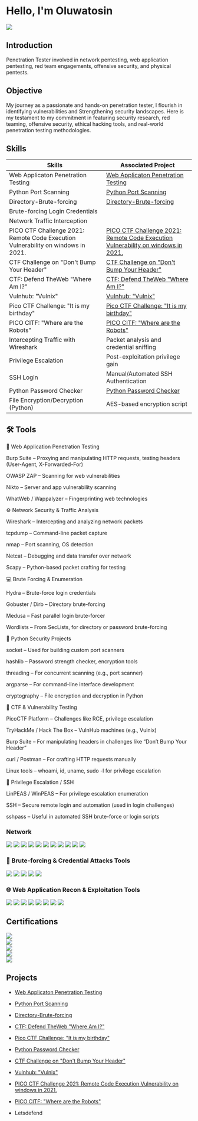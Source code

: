 # Hello, I'm Oluwatosin
<a href="https://linkedin.com/in/oluwatosin-isaac-adeyemi">
    <img src="https://img.shields.io/badge/-LinkedIn-0072b1?&style=for-the-badge&logo=linkedin&logoColor=white" />
    
</a>

## Introduction 
Penetration Tester involved in network pentesting, web application pentesting, red team engagements, offensive security, and physical pentests. 


## Objective


My journey as a passionate and hands-on penetration tester, I flourish in identifying vulnerabilities and Strengthening security landscapes.
Here is my testament to my commitment in featuring security research, red teaming, offensive security,  ethical hacking tools, and real-world penetration testing methodologies.



## Skills

| Skills                                         | Associated Project         |
|-----------------------------------------------|----------------------------|
| Web Applicaton Penetration Testing                | <a href="https://github.com/tkeyz1/web-application/tree/main">Web Applicaton Penetration Testing</a>|
| Python Port Scanning                              | <a href="https://github.com/tkeyz1/Python-Port-Scanning-">Python Port Scanning</a>|
| Directory-Brute-forcing                           |  <a href="https://github.com/tkeyz1/Directory-Brute-forcing">Directory-Brute-forcing</a>|
| Brute-forcing Login Credentials                   |                   |
| Network Traffic Interception                      |                   |
| PICO CTF Challenge 2021: Remote Code Execution Vulnerability on windows in 2021.             | <a href="https://github.com/tkeyz1/PICOCTF-Challenge-2021-Remote-Code-Execution-Vulnerability-on-windows-in-2021.">PICO CTF Challenge 2021: Remote Code Execution Vulnerability on windows in 2021.</a>|           |
| CTF Challenge on "Don't Bump Your Header"         |  <a href="https://github.com/tkeyz1/-CTF-Challenge-on-Don-t-Bump-Your-Header-/tree/main">CTF Challenge on "Don't Bump Your Header"</a>|
| CTF: Defend TheWeb "Where Am I?"                  | <a href="https://github.com/tkeyz1/CTF-Defend-TheWeb-Where-Am-I-/tree/main">CTF: Defend TheWeb "Where Am I?"</a>|
| Vulnhub: "Vulnix"                                 | <a href="https://github.com/tkeyz1/Vulnhub-Vulnix/tree/main">Vulnhub: "Vulnix"</a>|
| Pico CTF Challenge: "It is my birthday"           | <a href="https://github.com/tkeyz1/Pico-CTF-Challenge-It-is-my-birthday.">Pico CTF Challenge: "It is my birthday"</a>|
| PICO CITF: "Where are the Robots"                 | <a href="https://github.com/tkeyz1/PICOCITF-Where-are-the-Robots">PICO CITF: "Where are the Robots"</a>|
| Intercepting Traffic with Wireshark               | Packet analysis and credential sniffing
| Privilege Escalation                              | Post-exploitation privilege gain 
| SSH Login                                         | Manual/Automated SSH Authentication  
| Python Password Checker                           | <a href="https://github.com/tkeyz1/Python-Password-Checker-">Python Password Checker</a>|
| File Encryption/Decryption (Python)               | AES-based encryption script  




## 🛠️ Tools


🔐 Web Application Penetration Testing

Burp Suite – Proxying and manipulating HTTP requests, testing headers (User-Agent, X-Forwarded-For)

OWASP ZAP – Scanning for web vulnerabilities

Nikto – Server and app vulnerability scanning

WhatWeb / Wappalyzer – Fingerprinting web technologies


⚙️ Network Security & Traffic Analysis

Wireshark – Intercepting and analyzing network packets

tcpdump – Command-line packet capture

nmap – Port scanning, OS detection

Netcat – Debugging and data transfer over network

Scapy – Python-based packet crafting for testing



💻 Brute Forcing & Enumeration

Hydra – Brute-force login credentials

Gobuster / Dirb – Directory brute-forcing

Medusa – Fast parallel login brute-forcer

Wordlists – From SecLists, for directory or password brute-forcing


🐍 Python Security Projects

socket – Used for building custom port scanners

hashlib – Password strength checker, encryption tools

threading – For concurrent scanning (e.g., port scanner)

argparse – For command-line interface development

cryptography – File encryption and decryption in Python


🧪 CTF & Vulnerability Testing

PicoCTF Platform – Challenges like RCE, privilege escalation

TryHackMe / Hack The Box – VulnHub machines (e.g., Vulnix)

Burp Suite – For manipulating headers in challenges like “Don’t Bump Your Header”

curl / Postman – For crafting HTTP requests manually

Linux tools – whoami, id, uname, sudo -l for privilege escalation


🔑 Privilege Escalation / SSH

LinPEAS / WinPEAS – For privilege escalation enumeration

SSH – Secure remote login and automation (used in login challenges)

sshpass – Useful in automated SSH brute-force or login scripts



### Network
<div>
    <img src="https://img.shields.io/badge/-Wireshark-1679A7?&style=for-the-badge&logo=Wireshark&logoColor=white" />
    <img src="https://img.shields.io/badge/-Suricata-EF3B2D?&style=for-the-badge&logo=Suricata&logoColor=white" />
    <img src="https://img.shields.io/badge/-Zeek-777BB4?&style=for-the-badge&logo=Zeek&logoColor=white" />
    <img src="https://img.shields.io/badge/-Nmap-4A90E2?style=for-the-badge&logo=linux&logoColor=white" />
    <img src="https://img.shields.io/badge/-Netcat-333333?style=for-the-badge&logo=gnu-bash&logoColor=white" />
    <img src="https://img.shields.io/badge/-Masscan-FF6F61?style=for-the-badge&logo=hackaday&logoColor=white" />
    <img src="https://img.shields.io/badge/-Wireshark-1679A7?style=for-the-badge&logo=wireshark&logoColor=white" />
    <img src="https://img.shields.io/badge/-tcpdump-555555?style=for-the-badge&logo=gnu&logoColor=white" />
    <img src="https://img.shields.io/badge/-Scapy-F5C211?style=for-the-badge&logo=python&logoColor=black" />
    <img src="https://img.shields.io/badge/-Traceroute-808080?style=for-the-badge&logo=ubuntu&logoColor=white" />
    <img src="https://img.shields.io/badge/-dig/nslookup-00BFFF?style=for-the-badge&logo=cloudflare&logoColor=white" />
</div>




### 🔐 Brute-forcing & Credential Attacks Tools
<div>
  <img src="https://img.shields.io/badge/-Hydra-400E32?style=for-the-badge&logo=kalilinux&logoColor=white" />
  <img src="https://img.shields.io/badge/-Medusa-008080?style=for-the-badge&logo=linux&logoColor=white" />
  <img src="https://img.shields.io/badge/-Patator-DAA520?style=for-the-badge&logo=python&logoColor=black" />
  <img src="https://img.shields.io/badge/-SecLists-000000?style=for-the-badge&logo=github&logoColor=white" />
  <img src="https://img.shields.io/badge/-Burp%20Suite-FF6F00?style=for-the-badge&logo=burpsuite&logoColor=white" />
</div>



### 🌐 Web Application Recon & Exploitation Tools
<div>
  <img src="https://img.shields.io/badge/-Burp%20Suite-FF6F00?style=for-the-badge&logo=burpsuite&logoColor=white" />
  <img src="https://img.shields.io/badge/-OWASP%20ZAP-0096FF?style=for-the-badge&logo=owasp&logoColor=white" />
  <img src="https://img.shields.io/badge/-Gobuster-FF4500?style=for-the-badge&logo=gnubash&logoColor=white" />
  <img src="https://img.shields.io/badge/-Dirb-3E3E3E?style=for-the-badge&logo=gnubash&logoColor=white" />
  <img src="https://img.shields.io/badge/-WhatWeb-4CAF50?style=for-the-badge&logo=firefox-browser&logoColor=white" />
  <img src="https://img.shields.io/badge/-Wappalyzer-800080?style=for-the-badge&logo=wappalyzer&logoColor=white" />
  <img src="https://img.shields.io/badge/-curl-007AA6?style=for-the-badge&logo=curl&logoColor=white" />
  <img src="https://img.shields.io/badge/-Postman-FF6C37?style=for-the-badge&logo=postman&logoColor=white" />
</div>

## Certifications
<div>
  <img src="https://img.shields.io/badge/-OSCP%20Study%20in%20Progress-F05032?&style=for-the-badge&logo=offensive-security&logoColor=white" />
</div>
<img src="https://img.shields.io/badge/-iOS%20Application%20Security-999999?&style=for-the-badge&logo=apple&logoColor=white" />
<div>
    
<div>
  <img src="https://img.shields.io/badge/-Mobile%20Hacking%20Lab-000000?&style=for-the-badge&logo=apple&logoColor=white" />

</div>

<div>
  <img src="https://img.shields.io/badge/-Cisco%20Python%20Course-1BA0D7?&style=for-the-badge&logo=Cisco&logoColor=white" />
</div>

<div>
  <img src="https://img.shields.io/badge/-Cisco%20Certified%20Cyber%20Security-1BA0D7?&style=for-the-badge&logo=Cisco&logoColor=white" />
</div>



## Projects
- <a href="https://github.com/tkeyz1/web-application/tree/main">Web Applicaton Penetration Testing</a>

- <a href="https://github.com/tkeyz1/Python-Port-Scanning-">Python Port Scanning</a>

- <a href="https://github.com/tkeyz1/Directory-Brute-forcing">Directory-Brute-forcing</a>

- <a href="https://github.com/tkeyz1/CTF-Defend-TheWeb-Where-Am-I-/tree/main"> CTF: Defend TheWeb "Where Am I?"</a>

- <a href="https://github.com/tkeyz1/Pico-CTF-Challenge-It-is-my-birthday.">Pico CTF Challenge: "It is my birthday"</a>

- <a href="https://github.com/tkeyz1/Python-Password-Checker-">Python Password Checker</a>

-  <a href="https://github.com/tkeyz1/-CTF-Challenge-on-Don-t-Bump-Your-Header-/tree/main">CTF Challenge on "Don't Bump Your Header"</a>

- <a href="https://github.com/tkeyz1/Vulnhub-Vulnix/tree/main"> Vulnhub: "Vulnix"</a> 

- <a href="https://github.com/tkeyz1/PICOCTF-Challenge-2021-Remote-Code-Execution-Vulnerability-on-windows-in-2021.">PICO CTF Challenge 2021: Remote Code Execution Vulnerability on windows in 2021.</a>

- <a href="https://github.com/tkeyz1/PICOCITF-Where-are-the-Robots">PICO CITF: "Where are the Robots"</a>

- Letsdefend 
